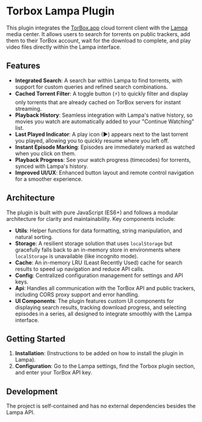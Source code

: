 # Torbox Lampa Plugin

This plugin integrates the [TorBox.app](https://torbox.app/) cloud torrent client with the [Lampa](https://lampa.mx/) media center. It allows users to search for torrents on public trackers, add them to their TorBox account, wait for the download to complete, and play video files directly within the Lampa interface.

## Features

- **Integrated Search**: A search bar within Lampa to find torrents, with support for custom queries and refined search combinations.
- **Cached Torrent Filter**: A toggle button (⚡) to quickly filter and display only torrents that are already cached on TorBox servers for instant streaming.
- **Playback History**: Seamless integration with Lampa's native history, so movies you watch are automatically added to your "Continue Watching" list.
- **Last Played Indicator**: A play icon (▶) appears next to the last torrent you played, allowing you to quickly resume where you left off.
- **Instant Episode Marking**: Episodes are immediately marked as watched when you click on them.
- **Playback Progress**: See your watch progress (timecodes) for torrents, synced with Lampa's history.
- **Improved UI/UX**: Enhanced button layout and remote control navigation for a smoother experience.

## Architecture

The plugin is built with pure JavaScript (ES6+) and follows a modular architecture for clarity and maintainability. Key components include:

- **Utils**: Helper functions for data formatting, string manipulation, and natural sorting.
- **Storage**: A resilient storage solution that uses `localStorage` but gracefully falls back to an in-memory store in environments where `localStorage` is unavailable (like incognito mode).
- **Cache**: An in-memory LRU (Least Recently Used) cache for search results to speed up navigation and reduce API calls.
- **Config**: Centralized configuration management for settings and API keys.
- **Api**: Handles all communication with the TorBox API and public trackers, including CORS proxy support and error handling.
- **UI Components**: The plugin features custom UI components for displaying search results, tracking download progress, and selecting episodes in a series, all designed to integrate smoothly with the Lampa interface.

## Getting Started

1.  **Installation**: (Instructions to be added on how to install the plugin in Lampa).
2.  **Configuration**: Go to the Lampa settings, find the Torbox plugin section, and enter your TorBox API key.

## Development

The project is self-contained and has no external dependencies besides the Lampa API. 